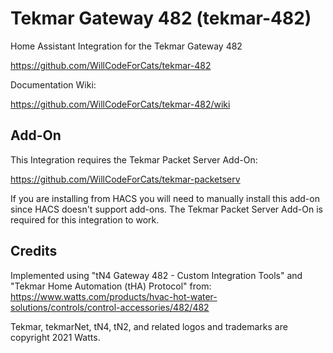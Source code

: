 # Tekmar Gateway 482 (tekmar-482)

Home Assistant Integration for the Tekmar Gateway 482

https://github.com/WillCodeForCats/tekmar-482

Documentation Wiki:

https://github.com/WillCodeForCats/tekmar-482/wiki

## Add-On

This Integration requires the Tekmar Packet Server Add-On:

https://github.com/WillCodeForCats/tekmar-packetserv

If you are installing from HACS you will need to manually install this add-on since HACS doesn't support add-ons.
The Tekmar Packet Server Add-On is required for this integration to work.

## Credits

Implemented using "tN4 Gateway 482 - Custom Integration Tools" and "Tekmar Home Automation
(tHA) Protocol" from: https://www.watts.com/products/hvac-hot-water-solutions/controls/control-accessories/482/482

Tekmar, tekmarNet, tN4, tN2, and related logos and trademarks are copyright 2021 Watts.
